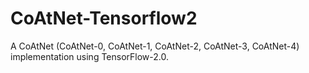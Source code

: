 # CoAtNet-Tensorflow2
A CoAtNet (CoAtNet-0, CoAtNet-1, CoAtNet-2, CoAtNet-3, CoAtNet-4) implementation using TensorFlow-2.0.
